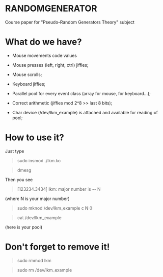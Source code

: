 # RANDOMGENERATOR
Course paper for "Pseudo-Random Generators Theory" subject

# What do we have?

* Mouse movements code values

* Mouse presses (left, right, ctrl) jiffies;

* Mouse scrolls;

* Keyboard jiffies;

* Parallel pool for every event class (array for mouse, for keyboard...);

* Correct arithmetic (jiffies mod 2^8 >> last 8 bits);

* Char device (/dev/lkm_example) is attached and available for reading of pool;

# How to use it?

Just type 
> sudo insmod ./lkm.ko

> dmesg

Then you see 

> [123234.3434] lkm: major number is -- N

(where N is your major number)
 
> sudo mknod /dev/lkm_example c N 0
 
> cat /dev/lkm_example

(here is your pool)

# Don't forget to remove it!
> sudo rmmod lkm

> sudo rm /dev/lkm_example

